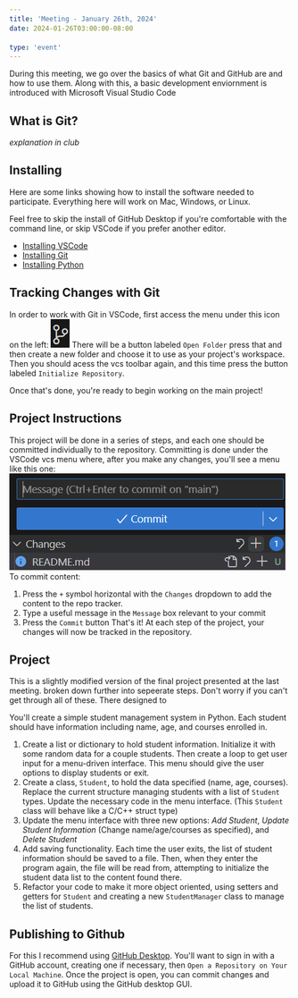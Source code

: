 ```yaml
---
title: 'Meeting - January 26th, 2024'
date: 2024-01-26T03:00:00-08:00

type: 'event'
---
```


During this meeting, we go over the basics of what Git and GitHub are and how to use them. Along with this, a basic development enviornment is introduced with Microsoft Visual Studio Code

## What is Git?
*explanation in club*

## Installing
Here are some links showing how to install the software needed to participate. Everything here will work on Mac, Windows, or Linux.

Feel free to skip the install of GitHub Desktop if you're comfortable with the command line, or skip VSCode if you prefer another editor.

- [Installing VSCode](https://code.visualstudio.com/Download)
- [Installing Git](https://git-scm.com/downloads)
- [Installing Python](https://www.python.org/downloads/)

## Tracking Changes with Git
In order to work with Git in VSCode, first access the menu under this icon on the left:
![](vscode-vcs-icon.png)
There will be a button labeled `Open Folder` press that and then create a new folder and choose it to use as your project's workspace. Then you should acess the vcs toolbar again, and this time press the button labeled `Initialize Repository`.

Once that's done, you're ready to begin working on the main project!

## Project Instructions
This project will be done in a series of steps, and each one should be committed individually to the repository. Committing is done under the VSCode vcs menu where, after you make any changes, you'll see a menu like this one:
![](vscode-commit.png)
To commit content:
1. Press the `+` symbol horizontal with the `Changes` dropdown to add the content to the repo tracker.
2. Type a useful message in the `Message` box relevant to your commit
3. Press the `Commit` button
That's it! At each step of the project, your changes will now be tracked in the repository.

## Project
This is a slightly modified version of the final project presented at the last meeting. broken down further into sepeerate steps. Don't worry if you can't get through all of these. There designed to 

You'll create a simple student management system in Python. Each student should have information including name, age, and courses enrolled in.

1. Create a list or dictionary to hold student information. Initialize it with some random data for a couple students. Then create a loop to get user input for a menu-driven interface. This menu should give the user options to display students or exit.
2. Create a class, `Student`, to hold the data specified \(name, age, courses\). Replace the current structure managing students with a list of `Student` types. Update the necessary code in the menu interface. \(This `Student` class will behave like a C/C++ struct type\)
3. Update the menu interface with three new options: *Add Student*, *Update Student Information* \(Change name/age/courses as specified\), and *Delete Student*
4. Add saving functionality. Each time the user exits, the list of student information should be saved to a file. Then, when they enter the program again, the file will be read from, attempting to initialize the student data list to the content found there.
5. Refactor your code to make it more object oriented, using setters and getters for `Student` and creating a new `StudentManager` class to manage the list of students.

## Publishing to Github

For this I recommend using [GitHub Desktop](https://desktop.github.com/). You'll want to sign in with a GitHub account, creating one if necessary, then `Open a Repository on Your Local Machine`. Once the project is open, you can commit changes and upload it to GitHub using the GitHub desktop GUI.